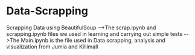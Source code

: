 # Data-Scrapping
Scrapping Data using BeautifulSoup
-->The scrap.ipynb and scrapping.ipynb files we used in learning and carrying out simple tests
-->The Main.ipynb is the file used in Data scrapping, analysis and visualization from Jumia and Killimall


